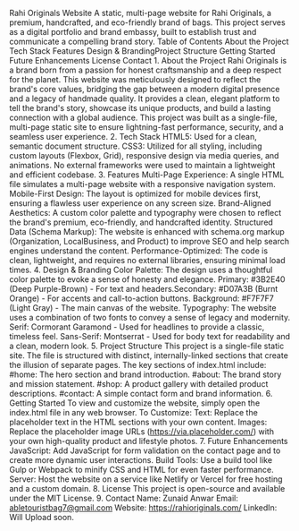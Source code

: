 ​Rahi Originals Website
​A static, multi-page website for Rahi Originals, a premium, handcrafted, and eco-friendly brand of bags. This project serves as a digital portfolio and brand embassy, built to establish trust and communicate a compelling brand story.
​Table of Contents
​About the Project
​Tech Stack
​Features
​Design & Branding
​Project Structure
​Getting Started
​Future Enhancements
​License
​Contact
​1. About the Project
​Rahi Originals is a brand born from a passion for honest craftsmanship and a deep respect for the planet. This website was meticulously designed to reflect the brand's core values, bridging the gap between a modern digital presence and a legacy of handmade quality. It provides a clean, elegant platform to tell the brand's story, showcase its unique products, and build a lasting connection with a global audience.
​This project was built as a single-file, multi-page static site to ensure lightning-fast performance, security, and a seamless user experience.
​2. Tech Stack
​HTML5: Used for a clean, semantic document structure.
​CSS3: Utilized for all styling, including custom layouts (Flexbox, Grid), responsive design via media queries, and animations. No external frameworks were used to maintain a lightweight and efficient codebase.
​3. Features
​Multi-Page Experience: A single HTML file simulates a multi-page website with a responsive navigation system.
​Mobile-First Design: The layout is optimized for mobile devices first, ensuring a flawless user experience on any screen size.
​Brand-Aligned Aesthetics: A custom color palette and typography were chosen to reflect the brand's premium, eco-friendly, and handcrafted identity.
​Structured Data (Schema Markup): The website is enhanced with schema.org markup (Organization, LocalBusiness, and Product) to improve SEO and help search engines understand the content.
​Performance-Optimized: The code is clean, lightweight, and requires no external libraries, ensuring minimal load times.
​4. Design & Branding
​Color Palette: The design uses a thoughtful color palette to evoke a sense of honesty and elegance.
​Primary: #3B2E40 (Deep Purple-Brown) - For text and headers.
​Secondary: #D07A3B (Burnt Orange) - For accents and call-to-action buttons.
​Background: #F7F7F7 (Light Gray) - The main canvas of the website.
​Typography: The website uses a combination of two fonts to convey a sense of legacy and modernity.
​Serif: Cormorant Garamond - Used for headlines to provide a classic, timeless feel.
​Sans-Serif: Montserrat - Used for body text for readability and a clean, modern look.
​5. Project Structure
​This project is a single-file static site. The file is structured with distinct, internally-linked sections that create the illusion of separate pages.
The key sections of index.html include:
#home: The hero section and brand introduction.
#about: The brand story and mission statement.
#shop: A product gallery with detailed product descriptions.
#contact: A simple contact form and brand information.
6. Getting Started
To view and customize the website, simply open the index.html file in any web browser.
To Customize:
Text: Replace the placeholder text in the HTML sections with your own content.
Images: Replace the placeholder image URLs (https://via.placeholder.com/) with your own high-quality product and lifestyle photos.
7. Future Enhancements
JavaScript: Add JavaScript for form validation on the contact page and to create more dynamic user interactions.
Build Tools: Use a build tool like Gulp or Webpack to minify CSS and HTML for even faster performance.
Server: Host the website on a service like Netlify or Vercel for free hosting and a custom domain.
8. License
This project is open-source and available under the MIT License.
9. Contact
Name: Zunaid Anwar
Email: abletouristbag7@gmail.com
Website: https://rahioriginals.com/
LinkedIn: Will Upload soon.
